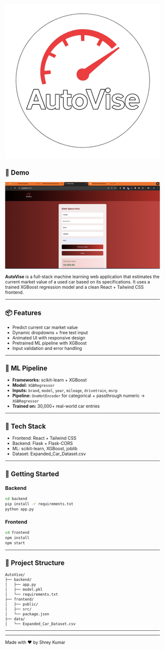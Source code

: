 ![AutoVise Logo](frontend/src/logo.png)

## 🧭 Demo

![App Screenshot](frontend/public/demo.png)

**AutoVise** is a full-stack machine learning web application that estimates the current market value of a used car based on its specifications. It uses a trained XGBoost regression model and a clean React + Tailwind CSS frontend.

---

## 📦 Features

- Predict current car market value
- Dynamic dropdowns + free text input
- Animated UI with responsive design
- Pretrained ML pipeline with XGBoost
- Input validation and error handling

---

## 🧠 ML Pipeline

- **Frameworks:** scikit-learn + XGBoost
- **Model:** `XGBRegressor`
- **Inputs:** `brand`, `model`, `year`, `mileage`, `drivetrain`, `msrp`
- **Pipeline:** `OneHotEncoder` for categorical + passthrough numeric → `XGBRegressor`
- **Trained on:** 30,000+ real-world car entries

---

## 🔧 Tech Stack

- Frontend: React + Tailwind CSS
- Backend: Flask + Flask-CORS
- ML: scikit-learn, XGBoost, joblib
- Dataset: Expanded_Car_Dataset.csv

---

## 🚀 Getting Started

### Backend
```bash
cd backend
pip install -r requirements.txt
python app.py
```

### Frontend
```bash
cd frontend
npm install
npm start
```

---

## 📁 Project Structure

```
AutoVise/
├── backend/
│   ├── app.py
│   ├── model.pkl
│   └── requirements.txt
├── frontend/
│   ├── public/
│   ├── src/
│   └── package.json
├── data/
│   └── Expanded_Car_Dataset.csv
```

---

---

Made with ❤️ by Shrey Kumar